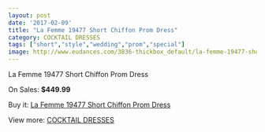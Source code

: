 ```yaml
---
layout: post
date: '2017-02-09'
title: "La Femme 19477 Short Chiffon Prom Dress"
category: COCKTAIL DRESSES
tags: ["short","style","wedding","prom","special"]
image: http://www.eudances.com/3836-thickbox_default/la-femme-19477-short-chiffon-prom-dress.jpg
---
```

La Femme 19477 Short Chiffon Prom Dress

On Sales: **$449.99**
<a href="https://www.eudances.com/en/cocktail-dresses/1280-la-femme-19477-short-chiffon-prom-dress.html"><amp-img layout="responsive" width="600" height="600" src="//www.eudances.com/3836-thickbox_default/la-femme-19477-short-chiffon-prom-dress.jpg" alt="La Femme 19477 Short Chiffon Prom Dress 0" /></a>
<a href="https://www.eudances.com/en/cocktail-dresses/1280-la-femme-19477-short-chiffon-prom-dress.html"><amp-img layout="responsive" width="600" height="600" src="//www.eudances.com/3838-thickbox_default/la-femme-19477-short-chiffon-prom-dress.jpg" alt="La Femme 19477 Short Chiffon Prom Dress 1" /></a>
<a href="https://www.eudances.com/en/cocktail-dresses/1280-la-femme-19477-short-chiffon-prom-dress.html"><amp-img layout="responsive" width="600" height="600" src="//www.eudances.com/3837-thickbox_default/la-femme-19477-short-chiffon-prom-dress.jpg" alt="La Femme 19477 Short Chiffon Prom Dress 2" /></a>

Buy it: [La Femme 19477 Short Chiffon Prom Dress](https://www.eudances.com/en/cocktail-dresses/1280-la-femme-19477-short-chiffon-prom-dress.html "La Femme 19477 Short Chiffon Prom Dress")

View more: [COCKTAIL DRESSES](https://www.eudances.com/en/14-cocktail-dresses "COCKTAIL DRESSES")